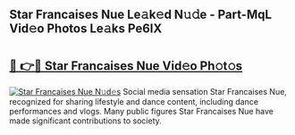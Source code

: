 ## Star Francaises Nue Le𝚊k𝚎d N𝚞𝚍e - Part-MqL Vid𝚎o Photos Le𝚊ks Pe6IX

# <h2><a href="http://fb8fn8.evod.top/?m=Star+Francaises+Nue">🔗 👉🔴 Star Francaises Nue Vid𝚎o Ph𝚘t𝚘s</a></h2>

[![Star Francaises Nue N𝚞d𝚎s](https://i.imgur.com/8V9OHl7.gif)](http://fb8fn8.evod.top/?m=Star+Francaises+Nue)
Social media sensation Star Francaises Nue, recognized for sharing lifestyle and dance content, including dance performances and vlogs. Many public figures Star Francaises Nue have made significant contributions to society. 
